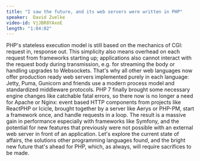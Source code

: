 ```yaml
---
title: "I saw the future, and its web servers were written in PHP"
speaker:  David Zuelke
video-id: VjJBR8YAxoE
length: "1:04:02"
---
```

PHP's stateless execution model is still based on the mechanics of CGI: request in, response out. This simplicity also means overhead on each request from frameworks starting up; applications also cannot interact with the request body during transmission, e.g. for streaming the body or handling upgrades to Websockets. That's why all other web languages now offer production ready web servers implemented purely in each language: Jetty, Puma, Gunicorn and friends use a modern process model and standardized middleware protocols. PHP 7 finally brought some necessary engine changes like catchable fatal errors, so there now is no longer a need for Apache or Nginx: event based HTTP components from projects like ReactPHP or Icicle, brought together by a server like Aerys or PHP-PM, start a framework once, and handle requests in a loop. The result is a massive gain in performance especially with frameworks like Symfony, and the potential for new features that previously were not possible with an external web server in front of an application. Let's explore the current state of affairs, the solutions other programming languages found, and the bright new future that's ahead for PHP, which, as always, will require sacrifices to be made. 
